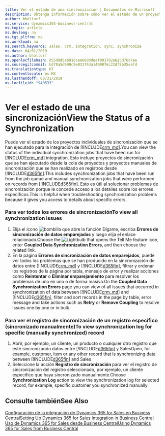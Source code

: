 ```yaml
---
title: Ver el estado de una sincronización | Documentos de Microsoft
description: Obtenga información sobre cómo ver el estado de un proyecto de sincronización individual.
author: bholtorf
ms.service: dynamics365-business-central
ms.topic: article
ms.devlang: na
ms.tgt_pltfrm: na
ms.workload: na
ms.search.keywords: sales, crm, integration, sync, synchronize
ms.date: 04/01/2019
ms.author: bholtorf
ms.openlocfilehash: d55d8d5ab916cee6600deaf891702a625d76d7ee
ms.sourcegitcommit: bd78a5d990c9e83174da1409076c22df8b35eafd
ms.translationtype: HT
ms.contentlocale: es-MX
ms.lasthandoff: 03/31/2019
ms.locfileid: "940533"
---
```

# <a name="view-the-status-of-a-synchronization"></a><span data-ttu-id="e8153-103">Ver el estado de una sincronización</span><span class="sxs-lookup"><span data-stu-id="e8153-103">View the Status of a Synchronization</span></span>
<span data-ttu-id="e8153-104">Puede ver el estado de los proyectos individuales de sincronización que se han ejecutado para la integración de [!INCLUDE[crm_md](includes/crm_md.md)].</span><span class="sxs-lookup"><span data-stu-id="e8153-104">You can view the status of the individual synchronization jobs that have been run for [!INCLUDE[crm_md](includes/crm_md.md)] integration.</span></span> <span data-ttu-id="e8153-105">Esto incluye proyectos de sincronización que se han ejecutado desde la cola de proyectos y proyectos manuales de sincronización que se han realizado en registros desde [!INCLUDE[d365fin](includes/d365fin_md.md)].</span><span class="sxs-lookup"><span data-stu-id="e8153-105">This includes synchronization jobs that have been run from the job queue and manual synchronization jobs that were performed on records from [!INCLUDE[d365fin](includes/d365fin_md.md)].</span></span> <span data-ttu-id="e8153-106">Esto es útil al solucionar problemas de sincronización porque le concede acceso a los detalles sobre los errores específicos.</span><span class="sxs-lookup"><span data-stu-id="e8153-106">This is helpful when troubleshooting synchronization problems because it gives you access to details about specific errors.</span></span>

### <a name="to-view-all-synchronization-issues"></a><span data-ttu-id="e8153-107">Para ver todos los errores de sincronización</span><span class="sxs-lookup"><span data-stu-id="e8153-107">To view all synchronization issues</span></span>
1. <span data-ttu-id="e8153-108">Elija el icono ![bombilla que abre la función Dígame](media/ui-search/search_small.png "Dígame que desea hacer"), escriba **Errores de sincronización de datos emparejados** y luego elija el enlace relacionado.</span><span class="sxs-lookup"><span data-stu-id="e8153-108">Choose the ![Lightbulb that opens the Tell Me feature](media/ui-search/search_small.png "Tell me what you want to do") icon, enter **Coupled Data Synchronization Errors**, and then choose the related link.</span></span>
2. <span data-ttu-id="e8153-109">En la página **Errores de sincronización de datos emparejados**, puede ver todos los problemas que se han producido en la sincronización de datos entre [!INCLUDE[crm_md](includes/crm_md.md)] y [!INCLUDE[d365fin](includes/d365fin_md.md)], filtrar y ordenar los registros de la página por tabla, mensaje de error y realizar acciones como **Reintentar** o **Eliminar emparejamiento** para resolver los problemas de uno en uno o de forma masiva.</span><span class="sxs-lookup"><span data-stu-id="e8153-109">On the **Coupled Data Synchronization Errors** page you can view of all issues that occurred in synchronization of data between [!INCLUDE[crm_md](includes/crm_md.md)] and [!INCLUDE[d365fin](includes/d365fin_md.md)], filter and sort records in the page by table, error message and take actions such as **Retry** or **Remove Coupling** to resolve issues one by one or in bulk.</span></span>

### <a name="to-view-synchronization-log-for-specific-manually-synchronized-record"></a><span data-ttu-id="e8153-110">Para ver el registro de sincronización de un registro específico (sincronizado manualmente)</span><span class="sxs-lookup"><span data-stu-id="e8153-110">To view synchronization log for specific (manually synchronized) record</span></span>
1. <span data-ttu-id="e8153-111">Abrir, por ejemplo, un cliente, un producto o cualquier otro registro que esté sincronizando datos entre [!INCLUDE[d365fin](includes/d365fin_md.md)] y Sales</span><span class="sxs-lookup"><span data-stu-id="e8153-111">Open, for example, customer, item or any other record that is synchronizing data between [!INCLUDE[d365fin](includes/d365fin_md.md)] and Sales</span></span>
2. <span data-ttu-id="e8153-112">Seleccione la acción **Registro de sincronización** para ver el registro de sincronización del registro seleccionado, por ejemplo, un cliente específico que haya sincronizado manualmente.</span><span class="sxs-lookup"><span data-stu-id="e8153-112">Choose **Synchronization Log** action to view the synchronization log for selected record, for example, specific customer you synchronized manually</span></span>

## <a name="see-also"></a><span data-ttu-id="e8153-113">Consulte también</span><span class="sxs-lookup"><span data-stu-id="e8153-113">See Also</span></span>  
[<span data-ttu-id="e8153-114">Configuración de la integración de Dynamics 365 for Sales en Business Central</span><span class="sxs-lookup"><span data-stu-id="e8153-114">Setting Up Dynamics 365 for Sales Integration in Business Central</span></span>](admin-setting-up-integration-with-dynamics-sales.md)  
[<span data-ttu-id="e8153-115">Uso de Dynamics 365 for Sales desde Business Central</span><span class="sxs-lookup"><span data-stu-id="e8153-115">Using Dynamics 365 for Sales from Business Central</span></span>](marketing-integrate-dynamicscrm.md)
